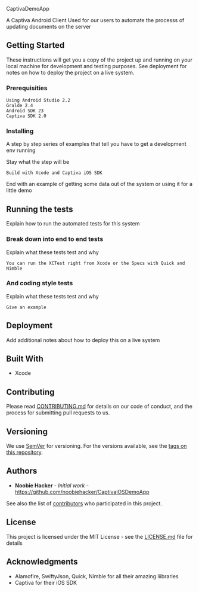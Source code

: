 CaptivaDemoApp

A Captiva Android Client Used for our users to automate the processs of updating documents on the server

## Getting Started

These instructions will get you a copy of the project up and running on your local machine for development and testing purposes. See deployment for notes on how to deploy the project on a live system.

### Prerequisities

```
Using Android Studio 2.2
Gralde 2.4
Android SDK 23
Captiva SDK 2.0
```

### Installing

A step by step series of examples that tell you have to get a development env running

Stay what the step will be

```
Build with Xcode and Captiva iOS SDK
```

End with an example of getting some data out of the system or using it for a little demo

## Running the tests

Explain how to run the automated tests for this system

### Break down into end to end tests

Explain what these tests test and why

```
You can run the XCTest right from Xcode or the Specs with Quick and Nimble
```

### And coding style tests

Explain what these tests test and why

```
Give an example
```

## Deployment

Add additional notes about how to deploy this on a live system

## Built With

* Xcode

## Contributing

Please read [CONTRIBUTING.md](CONTRIBUTING.md) for details on our code of conduct, and the process for submitting pull requests to us.

## Versioning

We use [SemVer](http://semver.org/) for versioning. For the versions available, see the [tags on this repository](https://github.com/your/project/tags).

## Authors

* **Noobie Hacker** - *Initial work* - https://github.com/noobiehacker/CaptivaiOSDemoApp

See also the list of [contributors](https://github.com/your/project/contributors) who participated in this project.

## License

This project is licensed under the MIT License - see the [LICENSE.md](LICENSE.md) file for details

## Acknowledgments

* Alamofire, SwiftyJson, Quick, Nimble for all their amazing liibraries
* Captiva for their iOS SDK
